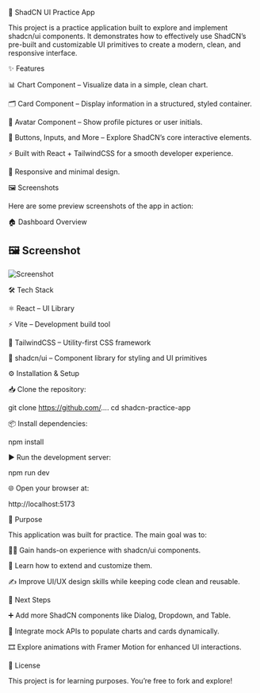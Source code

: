 🎨 ShadCN UI Practice App

This project is a practice application built to explore and implement shadcn/ui
 components.
It demonstrates how to effectively use ShadCN’s pre-built and customizable UI primitives to create a modern, clean, and responsive interface.

✨ Features

📊 Chart Component – Visualize data in a simple, clean chart.

🗂️ Card Component – Display information in a structured, styled container.

👤 Avatar Component – Show profile pictures or user initials.

🔘 Buttons, Inputs, and More – Explore ShadCN’s core interactive elements.

⚡ Built with React + TailwindCSS for a smooth developer experience.

📱 Responsive and minimal design.

🖼️ Screenshots

Here are some preview screenshots of the app in action:

🏠 Dashboard Overview
## 🖼 Screenshot
![Screenshot](./src/assets/Screenshot.png)

🛠️ Tech Stack

⚛️ React – UI Library

⚡ Vite – Development build tool

🎨 TailwindCSS – Utility-first CSS framework

🧩 shadcn/ui – Component library for styling and UI primitives

⚙️ Installation & Setup

📥 Clone the repository:

git clone https://github.com/....
cd shadcn-practice-app


📦 Install dependencies:

npm install


▶️ Run the development server:

npm run dev


🌐 Open your browser at:

http://localhost:5173

🎯 Purpose

This application was built for practice.
The main goal was to:

🧑‍💻 Gain hands-on experience with shadcn/ui components.

🎨 Learn how to extend and customize them.

✍️ Improve UI/UX design skills while keeping code clean and reusable.

🚀 Next Steps

➕ Add more ShadCN components like Dialog, Dropdown, and Table.

🔗 Integrate mock APIs to populate charts and cards dynamically.

🎞️ Explore animations with Framer Motion for enhanced UI interactions.

📄 License

This project is for learning purposes. You’re free to fork and explore!
